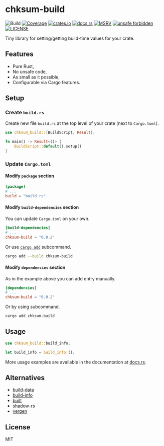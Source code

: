 # chksum-build

![Build](https://img.shields.io/github/actions/workflow/status/ferric-bytes/chksum-build/rust.yml?branch=master&style=flat-square&logo=github "Build")
[![Coverage](https://img.shields.io/codecov/c/gh/ferric-bytes/chksum-build?style=flat-square&logo=codecov "Coverage")](https://app.codecov.io/gh/ferric-bytes/chksum-build)
[![crates.io](https://img.shields.io/crates/v/chksum-build?style=flat-square&logo=rust "crates.io")](https://crates.io/crates/chksum-build)
[![docs.rs](https://img.shields.io/docsrs/chksum-build?style=flat-square&logo=docsdotrs "docs.rs")](https://docs.rs/chksum-build)
[![MSRV](https://img.shields.io/badge/MSRV-1.58.0-informational?style=flat-square "MSRV")](https://github.com/ferric-bytes/chksum-build/blob/master/Cargo.toml)
[![unsafe forbidden](https://img.shields.io/badge/unsafe-forbidden-success.svg?style=flat-square "unsafe forbidden")](https://github.com/rust-secure-code/safety-dance)
[![LICENSE](https://img.shields.io/github/license/ferric-bytes/chksum-build?style=flat-square "LICENSE")](https://github.com/ferric-bytes/chksum-build/blob/master/LICENSE)

Tiny library for setting/getting build-time values for your crate.

## Features

* Pure Rust,
* No unsafe code,
* As small as it possible,
* Configurable via Cargo features.

## Setup

### Create `build.rs`

Create new file `build.rs` at the top level of your crate (next to `Cargo.toml`).

```rust
use chksum_build::{BuildScript, Result};

fn main() -> Result<()> {
    BuildScript::default().setup()
}
```

### Update `Cargo.toml`

#### Modify `package` section

```toml
[package]
# ...
build = "build.rs"
```

#### Modify `build-dependencies` section

You can update `Cargo.toml` on your own.

```toml
[build-dependencies]
# ...
chksum-build = "0.0.2"
```

Or use [`cargo add`](https://doc.rust-lang.org/cargo/commands/cargo-add.html) subcommand.

```sh
cargo add --build chksum-build
```

#### Modify `dependencies` section

As in the example above you can add entry manually.

```toml
[dependencies]
# ...
chksum-build = "0.0.2"
```

Or by using subcommand.

```sh
cargo add chksum-build
```

## Usage

```rust
use chksum_build::build_info;

let build_info = build_info!();
```

More usage examples are available in the documentation at [docs.rs](https://docs.rs/chksum-build).

## Alternatives

* [build-data](https://crates.io/crates/build-data)
* [build-info](https://crates.io/crates/build-info)
* [built](https://crates.io/crates/built)
* [shadow-rs](https://crates.io/crates/shadow-rs)
* [vergen](https://crates.io/crates/vergen)

## License

MIT
